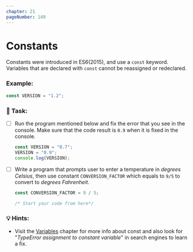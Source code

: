 ```yaml
---
chapter: 21
pageNumber: 149
---
```


# Constants

Constants were introduced in ES6(2015), and use a `const` keyword. Variables that are declared with `const` cannot be reassigned or redeclared.&#x20;

### Example:

```javascript
const VERSION = "1.2";
```

### 📝 Task:

- [ ] Run the program mentioned below and fix the error that you see in the console. Make sure that the code result is `0.9` when it is fixed in the console.

  ```javascript
  const VERSION = "0.7";
  VERSION = "0.9";
  console.log(VERSION);
  ```

- [ ] Write a program that prompts user to enter a temperature in _degrees Celsius_, then use constant `CONVERSION_FACTOR` which equals to `9/5` to convert to _degrees Fahrenheit_.

  ```javascript
  const CONVERSION_FACTOR = 9 / 5;

  /* Start your code from here*/
  ```

### 💡 Hints:

- Visit the [Variables](../basics/variables.md) chapter for more info about const and also look for "_TypeError assignment to constant variable_" in search engines to learn a fix.&#x20;
